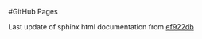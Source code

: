 #GitHub Pages

Last update of sphinx html documentation from [ef922db](https://github.com/Prismadic/magnet/tree/ef922dbd92411855fce8ab811a7862263f79e949)
